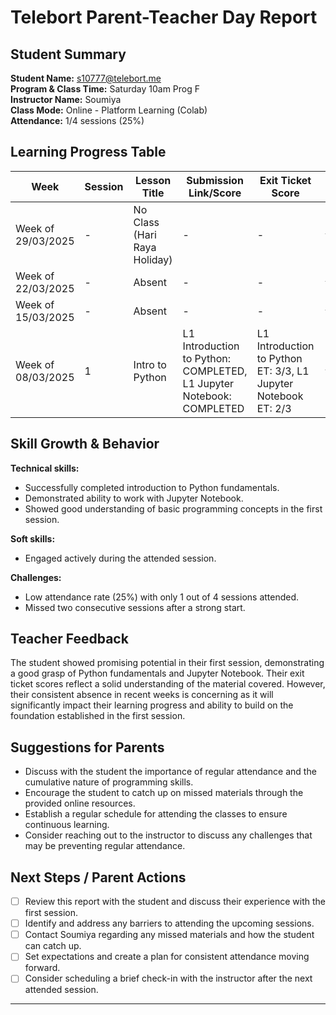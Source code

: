# Telebort Parent-Teacher Day Report

## Student Summary
**Student Name:** s10777@telebort.me  
**Program & Class Time:** Saturday 10am Prog F  
**Instructor Name:** Soumiya  
**Class Mode:** Online - Platform Learning (Colab)  
**Attendance:** 1/4 sessions (25%)

## Learning Progress Table

| Week | Session | Lesson Title | Submission Link/Score | Exit Ticket Score | Progress Rating |
|------|---------|-------------|----------------------|-------------------|-----------------|
| Week of 29/03/2025 | - | No Class (Hari Raya Holiday) | - | - | ☆☆☆☆☆ |
| Week of 22/03/2025 | - | Absent | - | - | ☆☆☆☆☆ |
| Week of 15/03/2025 | - | Absent | - | - | ☆☆☆☆☆ |
| Week of 08/03/2025 | 1 | Intro to Python | L1 Introduction to Python: COMPLETED, L1 Jupyter Notebook: COMPLETED | L1 Introduction to Python ET: 3/3, L1 Jupyter Notebook ET: 2/3 | ★★★★★ |

## Skill Growth & Behavior

**Technical skills:**
* Successfully completed introduction to Python fundamentals.
* Demonstrated ability to work with Jupyter Notebook.
* Showed good understanding of basic programming concepts in the first session.

**Soft skills:**
* Engaged actively during the attended session.

**Challenges:**
* Low attendance rate (25%) with only 1 out of 4 sessions attended.
* Missed two consecutive sessions after a strong start.

## Teacher Feedback

The student showed promising potential in their first session, demonstrating a good grasp of Python fundamentals and Jupyter Notebook. Their exit ticket scores reflect a solid understanding of the material covered. However, their consistent absence in recent weeks is concerning as it will significantly impact their learning progress and ability to build on the foundation established in the first session.

## Suggestions for Parents

* Discuss with the student the importance of regular attendance and the cumulative nature of programming skills.
* Encourage the student to catch up on missed materials through the provided online resources.
* Establish a regular schedule for attending the classes to ensure continuous learning.
* Consider reaching out to the instructor to discuss any challenges that may be preventing regular attendance.

## Next Steps / Parent Actions

* [ ] Review this report with the student and discuss their experience with the first session.
* [ ] Identify and address any barriers to attending the upcoming sessions.
* [ ] Contact Soumiya regarding any missed materials and how the student can catch up.
* [ ] Set expectations and create a plan for consistent attendance moving forward.
* [ ] Consider scheduling a brief check-in with the instructor after the next attended session.

---